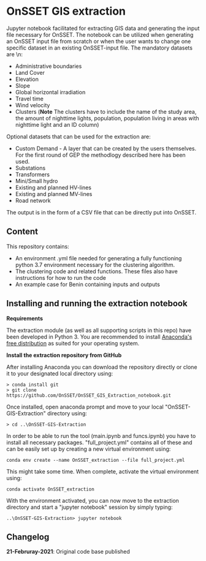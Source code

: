 # OnSSET GIS extraction

Jupyter notebook facilitated for extracting GIS data and generating the input file necessary for OnSSET. The notebook can be utilized when generating an OnSSET input file from scratch or when the user wants to change one specific dataset in an existing OnSSET-input file. The mandatory datasets are \n:
* Administrative boundaries
* Land Cover
* Elevation
* Slope
* Global horizontal irradiation
* Travel time
* Wind velocity
* Clusters (**Note** The clusters have to include the name of the study area, the amount of nighttime lights, population, population living in areas with nighttime light and an ID column)

Optional datasets that can be used for the extraction are: 

* Custom Demand - A layer that can be created by the users themselves. For the first round of GEP the methodlogy described here has been used.
* Substations
* Transformers
* Mini/Small hydro
* Existing and planned HV-lines
* Existing and planned MV-lines
* Road network

The output is in the form of a CSV file that can be directly put into OnSSET.

## Content
This repository contains:
* An environment .yml file needed for generating a fully functioning python 3.7 environment necessary for the clustering algorithm.
* The clustering code and related functions. These files also have instructions for how to run the code
* An example case for Benin containing inputs and outputs

## Installing and running the extraction notebook

**Requirements**

The extraction module (as well as all supporting scripts in this repo) have been developed in Python 3. You are recommended to install [Anaconda's free distribution](https://www.anaconda.com/distribution/) as suited for your operating system. 

**Install the extraction repository from GitHub**

After installing Anaconda you can download the repository directly or clone it to your designated local directory using:

```
> conda install git
> git clone https://github.com/OnSSET/OnSSET_GIS_Extraction_notebook.git
```
Once installed, open anaconda prompt and move to your local "OnSSET-GIS-Extraction" directory using:
```
> cd ..\OnSSET-GIS-Extraction
```

In order to be able to run the tool (main.ipynb and funcs.ipynb) you have to install all necessary packages. "full_project.yml" contains all of these and can be easily set up by creating a new virtual environment using:

```
conda env create --name OnSSET_extraction --file full_project.yml
```

This might take some time. When complete, activate the virtual environment using:

```
conda activate OnSSET_extraction
```

With the environment activated, you can now move to the extraction directory and start a "jupyter notebook" session by simply typing:

```
..\OnSSET-GIS-Extraction> jupyter notebook 
```
## Changelog
**21-Februray-2021**: Original code base published

